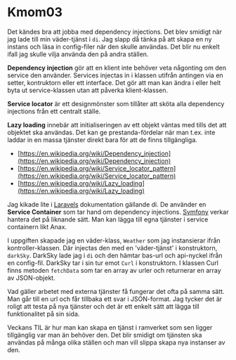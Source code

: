 ---
---
Kmom03
=========================

<!-- Hur känns det att jobba med begreppen kring $di? -->
Det kändes bra att jobba med dependency injections. Det blev smidigt när jag lade till min väder-tjänst i `di`. Jag slapp då tänka på att skapa en ny instans och läsa in config-filer när den skulle användas. Det blir nu enkelt ifall jag skulle vilja använda den på andra ställen.

<!-- Ge din egna korta förklaring, ett kort stycke, om dependency injection, service locator och lazy loading. Berätta gärna vilka källor du använde för att lära dig om begreppen. -->
**Dependency injection** gör att en klient inte behöver veta någonting om den service den använder. Services injectas in i klassen utifrån antingen via en setter, kontruktorn eller ett interface. Det gör att man kan ändra i eller helt byta ut service-klassen utan att påverka klient-klassen.

**Service locator** är ett designmönster som tillåter att sköta alla dependency injections från ett centralt ställe.

**Lazy loading** innebär att initialiseringen av ett objekt väntas med tills det att objektet ska användas. Det kan ge prestanda-fördelar när man t.ex. inte laddar in en massa tjänster direkt bara för att de finns tillgängliga.

* [https://en.wikipedia.org/wiki/Dependency_injection](https://en.wikipedia.org/wiki/Dependency_injection)
* [https://en.wikipedia.org/wiki/Service_locator_pattern](https://en.wikipedia.org/wiki/Service_locator_pattern)
* [https://en.wikipedia.org/wiki/Lazy_loading](https://en.wikipedia.org/wiki/Lazy_loading)

<!-- Berätta hur andra ramverk (minst 1) använder sig av koncept som liknar $di. Liknar det “vårt” sätt? -->
Jag kikade lite i [Laravels](https://laravel.com/docs/5.7/container) dokumentation gällande di. De använder en **Service Container** som tar hand om dependency injections. [Symfony](https://symfony.com/doc/current/components/dependency_injection.html) verkar hantera det på liknande sätt. Man kan lägga till egna tjänster i service containern likt Anax.


<!-- Berätta lite om hur du löste uppgiften, till exempel vilka klasser du gjorde, om du gjorde refaktoring på äldre klasser och vad du valde att lägga i $di. -->
I uppgiften skapade jag en väder-klass, `Weather` som jag instansierar ifrån kontroller-klassen. Där injectas den med en 'väder-tjänst' i konstruktorn, `darkSky`. DarkSky lade jag i `di` och den hämtar bas-url och api-nyckel ifrån en config-fil. DarkSky tar i sin tur emot `Curl` i konstruktorn. I klassen Curl finns metoden `fetchData` som tar en array av urler och returnerar en array av JSON-objekt.


<!-- Har du någon reflektion kring hur det är att jobba med externa tjänster (ipvalidering, kartor, väder)? -->
Vad gäller arbetet med externa tjänster få fungerar det ofta på samma sätt. Man går till en url och får tillbaka ett svar i JSON-format. Jag tycker det är roligt att testa på nya tjänster och det är ett enkelt sätt att lägga till funktionalitet på sin sida.


<!-- Vilken är din TIL för detta kmom? -->
Veckans TIL är hur man kan skapa en tjänst i ramverket som sen ligger tillgänglig var man än behöver den. Det blir smidigt om tjänsten ska användas på många olika ställen och man vill slippa skapa nya instanser av den.

